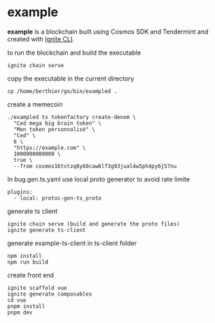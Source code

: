 # example
**example** is a blockchain built using Cosmos SDK and Tendermint and created with [Ignite CLI](https://ignite.com/cli).

to run the blockchain and build the executable
```
ignite chain serve
```

copy the executable in the current directory
```
cp /home/berthier/go/bin/exampled .
```

create a memecoin
```
./exampled tx tokenfactory create-denom \
  "Ced mega big brain token" \
  "Mon token personnalisé" \
  "Ced" \
  6 \
  "https://example.com" \
  1000000000000 \
  true \
  --from cosmos16tvtzq8y60caw6lf3g93jual4w5ph4py6j57nu
```

In bug.gen.ts.yaml use local proto generator to avoid 
rate limite
```
plugins:
  - local: protoc-gen-ts_proto
```

generate ts client
```
ignite chain serve (build and generate the proto files)
ignite generate ts-client
```

generate example-ts-client
in ts-client folder
```
npm install
npm run build
```

create front end
```
ignite scaffold vue
ignite generate composables
cd vue
pnpm install
pnpm dev
```